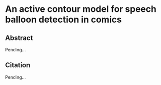 An active contour model for speech balloon detection in comics
===============================================
   
Abstract
------------------------------------------------
Pending...

Citation
-------------------------------------------------
Pending...


